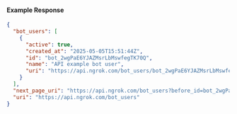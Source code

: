 <!-- Code generated for API Clients. DO NOT EDIT. -->

#### Example Response

```json
{
  "bot_users": [
    {
      "active": true,
      "created_at": "2025-05-05T15:51:44Z",
      "id": "bot_2wgPaE6YJAZMsrLbMswfegTK70Q",
      "name": "API example bot user",
      "uri": "https://api.ngrok.com/bot_users/bot_2wgPaE6YJAZMsrLbMswfegTK70Q"
    }
  ],
  "next_page_uri": "https://api.ngrok.com/bot_users?before_id=bot_2wgPaE6YJAZMsrLbMswfegTK70Q&limit=1",
  "uri": "https://api.ngrok.com/bot_users"
}
```
